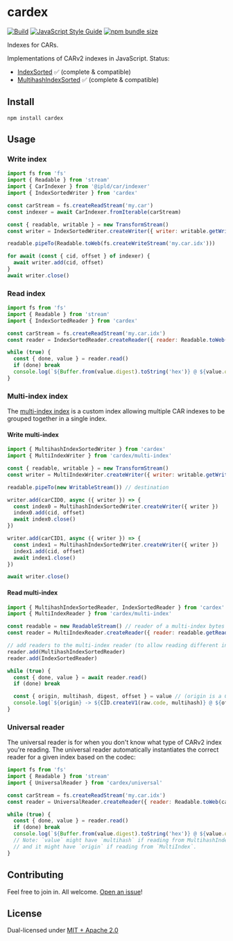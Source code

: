# cardex

[![Build](https://github.com/alanshaw/cardex/actions/workflows/build.yml/badge.svg)](https://github.com/alanshaw/cardex/actions/workflows/build.yml)
[![JavaScript Style Guide](https://img.shields.io/badge/code_style-standard-brightgreen.svg)](https://standardjs.com)
[![npm bundle size](https://img.shields.io/bundlephobia/minzip/cardex)](https://bundlephobia.com/package/cardex)

Indexes for CARs.

Implementations of CARv2 indexes in JavaScript. Status:

* [IndexSorted](https://ipld.io/specs/transport/car/carv2/#format-0x0400-indexsorted) ✅ (complete & compatible)
* [MultihashIndexSorted](https://ipld.io/specs/transport/car/carv2/#format-0x0401-multihashindexsorted) ✅ (complete & compatible)

## Install

```
npm install cardex
```

## Usage

### Write index

```js
import fs from 'fs'
import { Readable } from 'stream'
import { CarIndexer } from '@ipld/car/indexer'
import { IndexSortedWriter } from 'cardex'

const carStream = fs.createReadStream('my.car')
const indexer = await CarIndexer.fromIterable(carStream)

const { readable, writable } = new TransformStream()
const writer = IndexSortedWriter.createWriter({ writer: writable.getWriter() })

readable.pipeTo(Readable.toWeb(fs.createWriteStream('my.car.idx')))

for await (const { cid, offset } of indexer) {
  await writer.add(cid, offset)
}
await writer.close()
```

### Read index

```js
import fs from 'fs'
import { Readable } from 'stream'
import { IndexSortedReader } from 'cardex'

const carStream = fs.createReadStream('my.car.idx')
const reader = IndexSortedReader.createReader({ reader: Readable.toWeb(carStream).getReader() })

while (true) {
  const { done, value } = reader.read()
  if (done) break
  console.log(`${Buffer.from(value.digest).toString('hex')} @ ${value.offset}`)
}
```

### Multi-index index

The [multi-index index](https://github.com/web3-storage/specs/blob/c3288d4d500741ca6a72c71169c852ca498fad64/CARv2%20MultiIndex.md) is a custom index allowing multiple CAR indexes to be grouped together in a single index.

#### Write multi-index

```javascript
import { MultihashIndexSortedWriter } from 'cardex'
import { MultiIndexWriter } from 'cardex/multi-index'

const { readable, writable } = new TransformStream()
const writer = MultiIndexWriter.createWriter({ writer: writable.getWriter() })

readable.pipeTo(new WritableStream()) // destination

writer.add(carCID0, async ({ writer }) => {
  const index0 = MultihashIndexSortedWriter.createWriter({ writer })
  index0.add(cid, offset)
  await index0.close()
})

writer.add(carCID1, async ({ writer }) => {
  const index1 = MultihashIndexSortedWriter.createWriter({ writer })
  index1.add(cid, offset)
  await index1.close()
})

await writer.close()
```

#### Read multi-index

```javascript
import { MultihashIndexSortedReader, IndexSortedReader } from 'cardex'
import { MultiIndexReader } from 'cardex/multi-index'

const readable = new ReadableStream() // reader of a multi-index bytes
const reader = MultiIndexReader.createReader({ reader: readable.getReader() })

// add readers to the multi-index reader (to allow reading different index types)
reader.add(MultihashIndexSortedReader)
reader.add(IndexSortedReader)

while (true) {
  const { done, value } = await reader.read()
  if (done) break

  const { origin, multihash, digest, offset } = value // (origin is a CAR CID)
  console.log(`${origin} -> ${CID.createV1(raw.code, multihash)} @ ${offset}`)
}
```

### Universal reader

The universal reader is for when you don't know what type of CARv2 index you're reading. The universal reader automatically instantiates the correct reader for a given index based on the codec:

```js
import fs from 'fs'
import { Readable } from 'stream'
import { UniversalReader } from 'cardex/universal'

const carStream = fs.createReadStream('my.car.idx')
const reader = UniversalReader.createReader({ reader: Readable.toWeb(carStream).getReader() })

while (true) {
  const { done, value } = reader.read()
  if (done) break
  console.log(`${Buffer.from(value.digest).toString('hex')} @ ${value.offset}`)
  // Note: `value` might have `multihash` if reading from MultihashIndexSorted
  // and it might have `origin` if reading from `MultiIndex`.
}
```

## Contributing

Feel free to join in. All welcome. [Open an issue](https://github.com/alanshaw/cardex/issues)!

## License

Dual-licensed under [MIT + Apache 2.0](https://github.com/alanshaw/cardex/blob/main/LICENSE.md)
